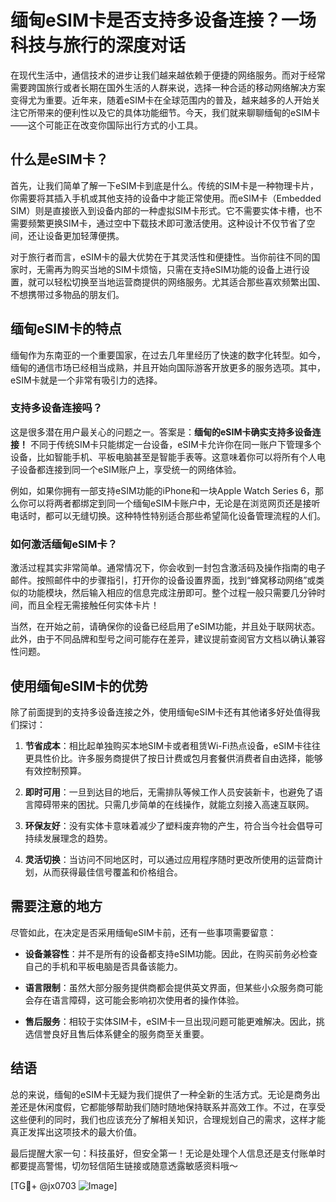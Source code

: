 # 缅甸eSIM卡是否支持多设备连接？一场科技与旅行的深度对话

在现代生活中，通信技术的进步让我们越来越依赖于便捷的网络服务。而对于经常需要跨国旅行或者长期在国外生活的人群来说，选择一种合适的移动网络解决方案变得尤为重要。近年来，随着eSIM卡在全球范围内的普及，越来越多的人开始关注它所带来的便利性以及它的具体功能细节。今天，我们就来聊聊缅甸的eSIM卡——这个可能正在改变你国际出行方式的小工具。

## 什么是eSIM卡？

首先，让我们简单了解一下eSIM卡到底是什么。传统的SIM卡是一种物理卡片，你需要将其插入手机或其他支持的设备中才能正常使用。而eSIM卡（Embedded SIM）则是直接嵌入到设备内部的一种虚拟SIM卡形式。它不需要实体卡槽，也不需要频繁更换SIM卡，通过空中下载技术即可激活使用。这种设计不仅节省了空间，还让设备更加轻薄便携。

对于旅行者而言，eSIM卡的最大优势在于其灵活性和便捷性。当你前往不同的国家时，无需再为购买当地的SIM卡烦恼，只需在支持eSIM功能的设备上进行设置，就可以轻松切换至当地运营商提供的网络服务。尤其适合那些喜欢频繁出国、不想携带过多物品的朋友们。

## 缅甸eSIM卡的特点

缅甸作为东南亚的一个重要国家，在过去几年里经历了快速的数字化转型。如今，缅甸的通信市场已经相当成熟，并且开始向国际游客开放更多的服务选项。其中，eSIM卡就是一个非常有吸引力的选择。

### 支持多设备连接吗？

这是很多潜在用户最关心的问题之一。答案是：**缅甸的eSIM卡确实支持多设备连接！** 不同于传统SIM卡只能绑定一台设备，eSIM卡允许你在同一账户下管理多个设备，比如智能手机、平板电脑甚至是智能手表等。这意味着你可以将所有个人电子设备都连接到同一个eSIM账户上，享受统一的网络体验。

例如，如果你拥有一部支持eSIM功能的iPhone和一块Apple Watch Series 6，那么你可以将两者都绑定到同一个缅甸eSIM卡账户中，无论是在浏览网页还是接听电话时，都可以无缝切换。这种特性特别适合那些希望简化设备管理流程的人们。

### 如何激活缅甸eSIM卡？

激活过程其实非常简单。通常情况下，你会收到一封包含激活码及操作指南的电子邮件。按照邮件中的步骤指引，打开你的设备设置界面，找到“蜂窝移动网络”或类似的功能模块，然后输入相应的信息完成注册即可。整个过程一般只需要几分钟时间，而且全程无需接触任何实体卡片！

当然，在开始之前，请确保你的设备已经启用了eSIM功能，并且处于联网状态。此外，由于不同品牌和型号之间可能存在差异，建议提前查阅官方文档以确认兼容性问题。

## 使用缅甸eSIM卡的优势

除了前面提到的支持多设备连接之外，使用缅甸eSIM卡还有其他诸多好处值得我们探讨：

1. **节省成本**：相比起单独购买本地SIM卡或者租赁Wi-Fi热点设备，eSIM卡往往更具性价比。许多服务商提供了按日计费或包月套餐供消费者自由选择，能够有效控制预算。
   
2. **即时可用**：一旦到达目的地后，无需排队等候工作人员安装新卡，也避免了语言障碍带来的困扰。只需几步简单的在线操作，就能立刻接入高速互联网。

3. **环保友好**：没有实体卡意味着减少了塑料废弃物的产生，符合当今社会倡导可持续发展理念的趋势。

4. **灵活切换**：当访问不同地区时，可以通过应用程序随时更改所使用的运营商计划，从而获得最佳信号覆盖和价格组合。

## 需要注意的地方

尽管如此，在决定是否采用缅甸eSIM卡前，还有一些事项需要留意：

- **设备兼容性**：并不是所有的设备都支持eSIM功能。因此，在购买前务必检查自己的手机和平板电脑是否具备该能力。
  
- **语言限制**：虽然大部分服务提供商都会提供英文界面，但某些小众服务商可能会存在语言障碍，这可能会影响初次使用者的操作体验。

- **售后服务**：相较于实体SIM卡，eSIM卡一旦出现问题可能更难解决。因此，挑选信誉良好且售后体系健全的服务商至关重要。

## 结语

总的来说，缅甸的eSIM卡无疑为我们提供了一种全新的生活方式。无论是商务出差还是休闲度假，它都能够帮助我们随时随地保持联系并高效工作。不过，在享受这些便利的同时，我们也应该充分了解相关知识，合理规划自己的需求，这样才能真正发挥出这项技术的最大价值。

最后提醒大家一句：科技虽好，但安全第一！无论是处理个人信息还是支付账单时都要提高警惕，切勿轻信陌生链接或随意透露敏感资料哦～ 

[TG💪+ @jx0703 ![Image](https://github.com/user-attachments/assets/dbca1d08-cadb-493c-b0ec-ad6f7a83f270)]